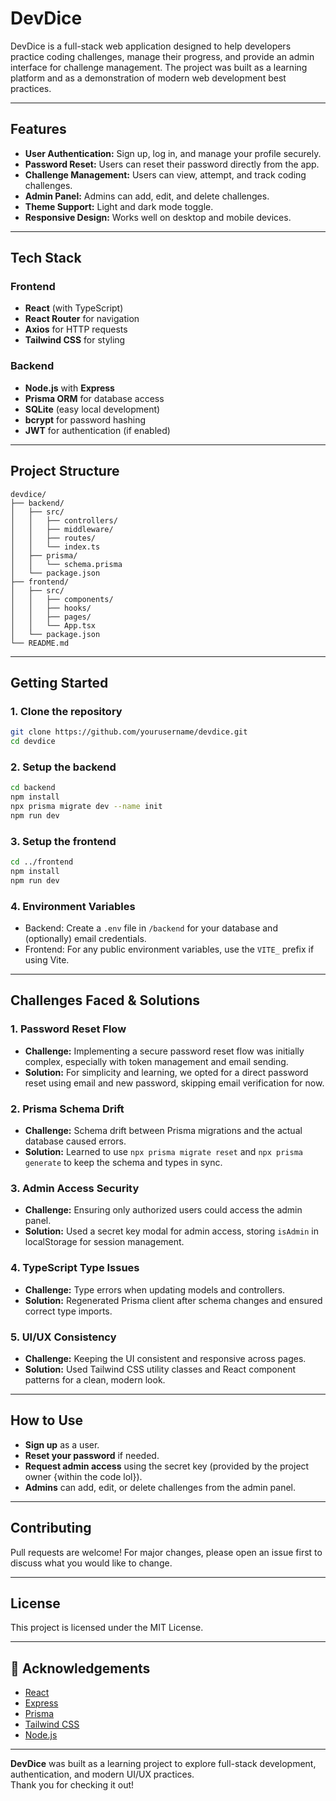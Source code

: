 # DevDice

DevDice is a full-stack web application designed to help developers practice coding challenges, manage their progress, and provide an admin interface for challenge management. The project was built as a learning platform and as a demonstration of modern web development best practices.

---

## Features

- **User Authentication:** Sign up, log in, and manage your profile securely.
- **Password Reset:** Users can reset their password directly from the app.
- **Challenge Management:** Users can view, attempt, and track coding challenges.
- **Admin Panel:** Admins can add, edit, and delete challenges.
- **Theme Support:** Light and dark mode toggle.
- **Responsive Design:** Works well on desktop and mobile devices.

---

## Tech Stack

### **Frontend**
- **React** (with TypeScript)
- **React Router** for navigation
- **Axios** for HTTP requests
- **Tailwind CSS** for styling

### **Backend**
- **Node.js** with **Express**
- **Prisma ORM** for database access
- **SQLite** (easy local development)
- **bcrypt** for password hashing
- **JWT** for authentication (if enabled)

---

## Project Structure

```
devdice/
├── backend/
│   ├── src/
│   │   ├── controllers/
│   │   ├── middleware/
│   │   ├── routes/
│   │   └── index.ts
│   ├── prisma/
│   │   └── schema.prisma
│   └── package.json
├── frontend/
│   ├── src/
│   │   ├── components/
│   │   ├── hooks/
│   │   ├── pages/
│   │   └── App.tsx
│   └── package.json
└── README.md
```

---

##  Getting Started

### **1. Clone the repository**
```sh
git clone https://github.com/yourusername/devdice.git
cd devdice
```

### **2. Setup the backend**
```sh
cd backend
npm install
npx prisma migrate dev --name init
npm run dev
```

### **3. Setup the frontend**
```sh
cd ../frontend
npm install
npm run dev
```

### **4. Environment Variables**

- Backend: Create a `.env` file in `/backend` for your database and (optionally) email credentials.
- Frontend: For any public environment variables, use the `VITE_` prefix if using Vite.

---

## Challenges Faced & Solutions

### **1. Password Reset Flow**
- **Challenge:** Implementing a secure password reset flow was initially complex, especially with token management and email sending.
- **Solution:** For simplicity and learning, we opted for a direct password reset using email and new password, skipping email verification for now.

### **2. Prisma Schema Drift**
- **Challenge:** Schema drift between Prisma migrations and the actual database caused errors.
- **Solution:** Learned to use `npx prisma migrate reset` and `npx prisma generate` to keep the schema and types in sync.

### **3. Admin Access Security**
- **Challenge:** Ensuring only authorized users could access the admin panel.
- **Solution:** Used a secret key modal for admin access, storing `isAdmin` in localStorage for session management.

### **4. TypeScript Type Issues**
- **Challenge:** Type errors when updating models and controllers.
- **Solution:** Regenerated Prisma client after schema changes and ensured correct type imports.

### **5. UI/UX Consistency**
- **Challenge:** Keeping the UI consistent and responsive across pages.
- **Solution:** Used Tailwind CSS utility classes and React component patterns for a clean, modern look.

---

##  How to Use

- **Sign up** as a user.
- **Reset your password** if needed.
- **Request admin access** using the secret key (provided by the project owner {within the code lol}).
- **Admins** can add, edit, or delete challenges from the admin panel.

---

## Contributing

Pull requests are welcome! For major changes, please open an issue first to discuss what you would like to change.

---

##  License

This project is licensed under the MIT License.

---

## 🙏 Acknowledgements

- [React](https://react.dev/)
- [Express](https://expressjs.com/)
- [Prisma](https://www.prisma.io/)
- [Tailwind CSS](https://tailwindcss.com/)
- [Node.js](https://nodejs.org/)

---

**DevDice** was built as a learning project to explore full-stack development, authentication, and modern UI/UX practices.  
Thank you for checking it out!